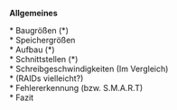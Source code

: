 **Allgemeines**  
  
\* Baugrößen (\*)  
\* Speichergrößen  
\* Aufbau (\*)  
\* Schnittstellen (\*)  
\* Schreibgeschwindigkeiten (Im Vergleich)  
\* (RAIDs vielleicht?)  
\* Fehlererkennung (bzw. S.M.A.R.T)  
\* Fazit  
